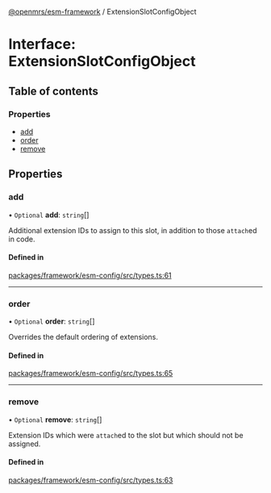 [@openmrs/esm-framework](../API.md) / ExtensionSlotConfigObject

# Interface: ExtensionSlotConfigObject

## Table of contents

### Properties

- [add](ExtensionSlotConfigObject.md#add)
- [order](ExtensionSlotConfigObject.md#order)
- [remove](ExtensionSlotConfigObject.md#remove)

## Properties

### add

• `Optional` **add**: `string`[]

Additional extension IDs to assign to this slot, in addition to those `attach`ed in code.

#### Defined in

[packages/framework/esm-config/src/types.ts:61](https://github.com/mccarthyaaron/openmrs-esm-core/blob/main/packages/framework/esm-config/src/types.ts#L61)

___

### order

• `Optional` **order**: `string`[]

Overrides the default ordering of extensions.

#### Defined in

[packages/framework/esm-config/src/types.ts:65](https://github.com/mccarthyaaron/openmrs-esm-core/blob/main/packages/framework/esm-config/src/types.ts#L65)

___

### remove

• `Optional` **remove**: `string`[]

Extension IDs which were `attach`ed to the slot but which should not be assigned.

#### Defined in

[packages/framework/esm-config/src/types.ts:63](https://github.com/mccarthyaaron/openmrs-esm-core/blob/main/packages/framework/esm-config/src/types.ts#L63)
